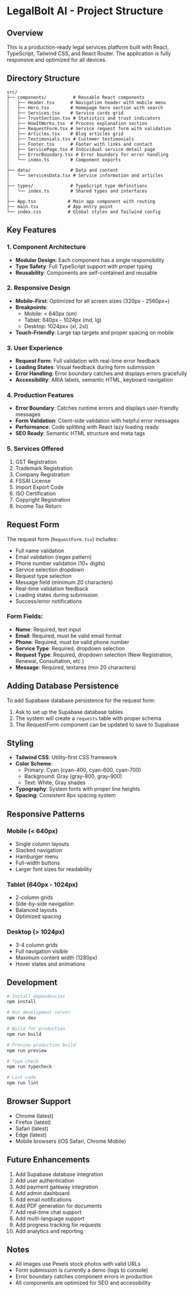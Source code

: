 # LegalBolt AI - Project Structure

## Overview
This is a production-ready legal services platform built with React, TypeScript, Tailwind CSS, and React Router. The application is fully responsive and optimized for all devices.

## Directory Structure

```
src/
├── components/          # Reusable React components
│   ├── Header.tsx      # Navigation header with mobile menu
│   ├── Hero.tsx        # Homepage hero section with search
│   ├── Services.tsx    # Service cards grid
│   ├── TrustSection.tsx # Statistics and trust indicators
│   ├── HowItWorks.tsx  # Process explanation section
│   ├── RequestForm.tsx # Service request form with validation
│   ├── Articles.tsx    # Blog articles grid
│   ├── Testimonials.tsx # Customer testimonials
│   ├── Footer.tsx      # Footer with links and contact
│   ├── ServicePage.tsx # Individual service detail page
│   ├── ErrorBoundary.tsx # Error boundary for error handling
│   └── index.ts        # Component exports
│
├── data/               # Data and content
│   └── servicesData.tsx # Service information and articles
│
├── types/              # TypeScript type definitions
│   └── index.ts        # Shared types and interfaces
│
├── App.tsx            # Main app component with routing
├── main.tsx           # App entry point
└── index.css          # Global styles and Tailwind config
```

## Key Features

### 1. Component Architecture
- **Modular Design**: Each component has a single responsibility
- **Type Safety**: Full TypeScript support with proper typing
- **Reusability**: Components are self-contained and reusable

### 2. Responsive Design
- **Mobile-First**: Optimized for all screen sizes (320px - 2560px+)
- **Breakpoints**:
  - Mobile: < 640px (sm)
  - Tablet: 640px - 1024px (md, lg)
  - Desktop: 1024px+ (xl, 2xl)
- **Touch-Friendly**: Large tap targets and proper spacing on mobile

### 3. User Experience
- **Request Form**: Full validation with real-time error feedback
- **Loading States**: Visual feedback during form submission
- **Error Handling**: Error boundary catches and displays errors gracefully
- **Accessibility**: ARIA labels, semantic HTML, keyboard navigation

### 4. Production Features
- **Error Boundary**: Catches runtime errors and displays user-friendly messages
- **Form Validation**: Client-side validation with helpful error messages
- **Performance**: Code splitting with React lazy loading ready
- **SEO Ready**: Semantic HTML structure and meta tags

### 5. Services Offered
1. GST Registration
2. Trademark Registration
3. Company Registration
4. FSSAI License
5. Import Export Code
6. ISO Certification
7. Copyright Registration
8. Income Tax Return

## Request Form

The request form (`RequestForm.tsx`) includes:
- Full name validation
- Email validation (regex pattern)
- Phone number validation (10+ digits)
- Service selection dropdown
- Request type selection
- Message field (minimum 20 characters)
- Real-time validation feedback
- Loading states during submission
- Success/error notifications

### Form Fields:
- **Name**: Required, text input
- **Email**: Required, must be valid email format
- **Phone**: Required, must be valid phone number
- **Service Type**: Required, dropdown selection
- **Request Type**: Required, dropdown selection (New Registration, Renewal, Consultation, etc.)
- **Message**: Required, textarea (min 20 characters)

## Adding Database Persistence

To add Supabase database persistence for the request form:

1. Ask to set up the Supabase database tables
2. The system will create a `requests` table with proper schema
3. The RequestForm component can be updated to save to Supabase

## Styling

- **Tailwind CSS**: Utility-first CSS framework
- **Color Scheme**:
  - Primary: Cyan (cyan-400, cyan-600, cyan-700)
  - Background: Gray (gray-800, gray-900)
  - Text: White, Gray shades
- **Typography**: System fonts with proper line heights
- **Spacing**: Consistent 8px spacing system

## Responsive Patterns

### Mobile (< 640px)
- Single column layouts
- Stacked navigation
- Hamburger menu
- Full-width buttons
- Larger font sizes for readability

### Tablet (640px - 1024px)
- 2-column grids
- Side-by-side navigation
- Balanced layouts
- Optimized spacing

### Desktop (> 1024px)
- 3-4 column grids
- Full navigation visible
- Maximum content width (1280px)
- Hover states and animations

## Development

```bash
# Install dependencies
npm install

# Run development server
npm run dev

# Build for production
npm run build

# Preview production build
npm run preview

# Type check
npm run typecheck

# Lint code
npm run lint
```

## Browser Support

- Chrome (latest)
- Firefox (latest)
- Safari (latest)
- Edge (latest)
- Mobile browsers (iOS Safari, Chrome Mobile)

## Future Enhancements

1. Add Supabase database integration
2. Add user authentication
3. Add payment gateway integration
4. Add admin dashboard
5. Add email notifications
6. Add PDF generation for documents
7. Add real-time chat support
8. Add multi-language support
9. Add progress tracking for requests
10. Add analytics and reporting

## Notes

- All images use Pexels stock photos with valid URLs
- Form submission is currently a demo (logs to console)
- Error boundary catches component errors in production
- All components are optimized for SEO and accessibility
